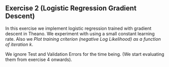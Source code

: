 ## Exercise 2 (Logistic Regression Gradient Descent)

In this exercise we implement logistic regression trained with gradient descent in Theano. We experiment with using a small
constant learning rate. Also we *Plot training criterion (negative Log Likelihood) as a function of iteration k*.

We ignore Test and Validation Errors for the time being. (We start evaluating them from exercise 4 onwards).
